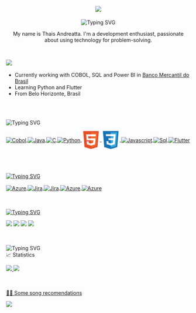 <div align="center">
 <img height="180em" src="https://media.tenor.com/bQCHJwgCNuMAAAAC/kitten-cat.gif" /> 
</div>
<br>

<div align="center">
 <img src="https://readme-typing-svg.demolab.com?font=Fira+Code&weight=700&size=32&pause=1000&color=60C476&center=true&vCenter=true&width=438&lines=Hello+World!+🌎" alt="Typing SVG" />

<p align="center">My name is Thais Andreatta. I'm a development enthusiast, passionate about using technology for problem-solving. </p>

</div>
<br>

<img src="https://readme-typing-svg.demolab.com/?color=60C476&vCenter=true&repeat=true&width=435&lines=👽+About+me"/></a>
<ul>
<li> Currently working with COBOL, SQL and Power BI in <a href="https://mercantildobrasil.com.br/Paginas/Home.aspx">Banco Mercantil do Brasil</a>
<li> Learning Python and Flutter
<li> From Belo Horizonte, Brasil
</ul> 
<br>
<br>

![Typing SVG](https://readme-typing-svg.demolab.com/?color=60C476&vCenter=true&repeat=true&width=435&lines=💻+Programming+Languages)
 <div style="display: inline_block" >
    <a href="https://www.ibm.com/support/pages/enterprise-cobol-zos-documentation-library"><img align="center" alt="Cobol" height="50" src="https://cdn.icon-icons.com/icons2/2107/PNG/512/file_type_cobol_icon_130684.png">
    <a href="https://docs.oracle.com/en/java/"><img align="center" alt="Java" height="50" src="https://cdn.icon-icons.com/icons2/2699/PNG/512/java_src_logo_icon_170556.png">
    <a href="https://devdocs.io/c/"><img align="center" alt="C" height="50" src="https://cdn.icon-icons.com/icons2/2415/PNG/512/c_plain_logo_icon_146610.png">
    <a href="https://www.python.org/"><img align="center" alt="Python" height="50" src="https://cdn.icon-icons.com/icons2/112/PNG/512/python_18894.png">
    <a href="https://html.com/document/"><img align="center" alt="HTML" height="50"  src="https://raw.githubusercontent.com/devicons/devicon/master/icons/html5/html5-original.svg">
    <a href="https://devdocs.io/css/"><img align="center" alt="CSS" height="50"  src="https://raw.githubusercontent.com/devicons/devicon/master/icons/css3/css3-original.svg">
    <a href="https://www.javascript.com/"><img align="center" alt="Javascript" height="50"  src="https://cdn.icon-icons.com/icons2/2108/PNG/512/javascript_icon_130900.png">
    <a href="https://dev.mysql.com/doc/"><img align="center" alt="Sql" height="50" src="https://cdn.icon-icons.com/icons2/2107/PNG/512/file_type_sql_icon_130152.png">
    <a href="https://flutter.dev/"><img align="center" alt="Flutter" height="50"  src="https://cdn.icon-icons.com/icons2/2107/PNG/512/file_type_flutter_icon_130599.png">
 </div>
<br>
<br>
<br>
     
     
![Typing SVG](https://readme-typing-svg.demolab.com/?color=60C476&vCenter=true&repeat=true&width=435&lines=🛠️+Tools)
  <div>
      <a href="https://azure.microsoft.com/pt-br/products/devops/"><img align="center" alt="Azure" height="50"  src="https://cdn.icon-icons.com/icons2/2699/PNG/512/microsoft_azure_logo_icon_170956.png">
      <a href="https://www.atlassian.com/software/jira"><img align="center" alt="Jira" height="50"  src="https://cdn.icon-icons.com/icons2/2699/PNG/512/atlassian_jira_logo_icon_170511.png">
      <a href="https://powerbi.microsoft.com/pt-br/"><img align="center" alt="Jira" height="50"  src="https://cdn.icon-icons.com/icons2/2699/PNG/512/microsoft_powerbi_logo_icon_170953.png">  
      <a href="https://www.scrum.org/"><img align="center" alt="Azure" height="50"  src="https://cdn-icons-png.flaticon.com/512/4821/4821780.png">
      <a href="https://www.atlassian.com/br/agile/kanban"><img align="center" alt="Azure" height="50"  src="https://cdn-icons-png.flaticon.com/512/5360/5360804.png">
  </div>    
  <br> 
  <br>
  
![Typing SVG](https://readme-typing-svg.demolab.com/?color=60C476&vCenter=true&repeat=true&width=435&lines=🌐+Contact+Me)
  <div> 
  <a href="https://www.linkedin.com/in/thais-andreatta/"><img height="50" src="https://cdn.icon-icons.com/icons2/2037/PNG/512/in_linked_linkedin_media_social_icon_124259.png" height="50"></a>
  <a href="mailto:thaisandreatta@gmail.com"><img height="50"src="https://cdn.icon-icons.com/icons2/1826/PNG/512/4202011emailgmaillogomailsocialsocialmedia-115677_115624.png"></a>
  <a href="https://www.youtube.com/@thaisand/videos"><img height="50" src="https://cdn.icon-icons.com/icons2/122/PNG/512/youtube_socialnetwork_19998.png" ></a>
  <a href="https://instagram.com/thsndrtt"><img height="50" src="https://cdn-icons-png.flaticon.com/512/2111/2111463.png" ></a>  
  </div>
  <br>
  <br>
       
![Typing SVG](https://readme-typing-svg.demolab.com/?color=60C476&vCenter=true&repeat=true&width=435&lines=📌+More)   
📈 Statistics
<div >
  <a href="https://github.com/thaisand">
  <img height="180em" src="https://github-readme-stats.vercel.app/api?username=thaisand&show_icons=true&theme=dark&include_all_commits=true&count_private=true&hide_rank=false"/>
  <img height="180em" src="https://github-readme-stats.vercel.app/api/top-langs/?username=thaisand&layout=compact&langs_count=10&theme=dark"/>
</div>
<br>
<br>
 
💃🏻 Some song recomendations
 <div >
   <a href="https://open.spotify.com/user/j0hyp6je9xws2r2t30vg7t5ge"><img  src="https://spotify-recently-played-readme.vercel.app/api?user=j0hyp6je9xws2r2t30vg7t5ge&background=1413218A&color=A8FBF4"></a>
 </div>
 
 
 
